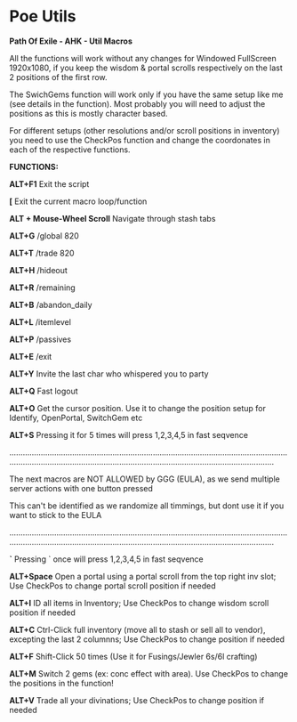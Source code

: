 # Poe Utils
**Path Of Exile - AHK - Util Macros**

All the functions will work without any changes for Windowed FullScreen 1920x1080, if you keep the wisdom & portal scrolls respectively on the last 2 positions of the first row. 

The SwichGems function will work only if you have the same setup like me (see details in the function). 
Most probably you will need to adjust the positions as this is mostly character based.

For different setups (other resolutions and/or scroll positions in inventory) you need to use the CheckPos function and change the coordonates in each of the respective functions.

**FUNCTIONS:**

**ALT+F1** Exit the script

**[**  Exit the current macro loop/function

**ALT + Mouse-Wheel Scroll** Navigate through stash tabs

**ALT+G** /global 820

**ALT+T** /trade 820 

**ALT+H** /hideout 

**ALT+R** /remaining

**ALT+B** /abandon_daily

**ALT+L** /itemlevel

**ALT+P** /passives

**ALT+E** /exit

**ALT+Y** Invite the last char who whispered you to party

**ALT+Q**  Fast logout

**ALT+O**  Get the cursor position. Use it to change the position setup for Identify, OpenPortal, SwitchGem etc

**ALT+S**  Pressing it for 5 times will press 1,2,3,4,5 in fast seqvence

..................................................................................................................................................................................................................................................


The next macros are NOT ALLOWED by GGG (EULA), as we send multiple server actions with one button pressed

This can't be identified as we randomize all timmings, but dont use it if you want to stick to the EULA 

..................................................................................................................................................................................................................................................

**\`** Pressing \` once will press 1,2,3,4,5 in fast seqvence 

**ALT+Space** Open a portal using a portal scroll from the top right inv slot; Use CheckPos to change portal scroll position if needed

**ALT+I** ID all items in Inventory; Use CheckPos to change wisdom scroll position if needed

**ALT+C** Ctrl-Click full inventory (move all to stash or sell all to vendor), excepting the last 2 columnns; Use CheckPos to change position if needed

**ALT+F** Shift-Click 50 times (Use it for Fusings/Jewler 6s/6l crafting)

**ALT+M** Switch 2 gems (ex: conc effect with area). Use CheckPos to change the positions in the function! 

**ALT+V** Trade all your divinations; Use CheckPos to change position if needed

